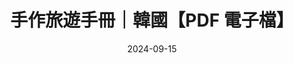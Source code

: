 ---
title: '手作旅遊手冊｜韓國【PDF 電子檔】'
date: '2024-09-15'
description: '「旅行結束後，你能夠帶走的是什麼？」如果每次旅行，都能獲得一個獨一無二的實體收藏品，那該有多令人難忘？出台灣的旅遊手冊就此誕生了。'
tags: [旅遊手冊]
cover: 'https://public-files.gumroad.com/kl4vtsowb596v002wts28tk4kjfy'
external_url: 'https://exittaiwan.gumroad.com/l/travel-brochure-korea'
layout: 'shop'
featured: false
---